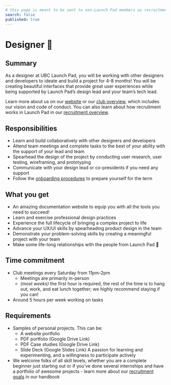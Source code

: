 ```yaml
---
# this page is meant to be sent to non-Launch Pad members as recruitment material - exclude it from search
search: false
published: true
---
```


# Designer 🚀

## Summary

As a designer at UBC Launch Pad, you will be working with other designers and developers to ideate and build a project for 4-8 months! You will be creating beautiful interfaces that provide great user experiences while being supported by Launch Pad’s design lead and your team’s tech lead.

Learn more about us on our [website](https://ubclaunchpad.com/) or our [club overview](https://docs.ubclaunchpad.com/handbook/overview.md), which includes our vision and code of conduct. You can also learn about how recruitment works in Launch Pad in our [recruitment overview](/handbook/recruitment).

## Responsibilities

- Learn and build collaboratively with other designers and developers
- Attend team meetings and complete tasks to the best of your ability with the support of your lead and team
- Spearhead the design of the project by conducting user research, user testing, wireframing, and prototyping
- Communicate with your design lead or co-presidents if you need any support
- Follow the [onboarding procedures](/onboarding/overview.md) to prepare yourself for the term

## What you get

- An amazing documentation website to equip you with all the tools you need to succeed!
- Learn and exercise professional design practices
- Experience the full lifecycle of bringing a complex project to life
- Advance your UX/UI skills by spearheading product design in the team
- Demonstrate your problem-solving skills by creating a meaningful project with your team
- Make some life-long relationships with the people from Launch Pad 💫

## Time commitment

- Club meetings every Saturday from 11pm-2pm
  - Meetings are primarily in-person
  - _(most weeks)_ the first hour is required, the rest of the time is to hang out, work, and eat lunch together; we highly recommend staying if you can!
- Around 5 hours per week working on tasks

## Requirements

- Samples of personal projects. This can be:
  - A website portfolio
  - PDF portfolio (Google Drive Link)
  - PDF Case studies (Google Drive Link)
  - Slide Deck (Google Slides Link)
    A passion for learning and experimenting, and a willingness to participate actively
- We welcome folks of all skill levels, whether you are a complete beginner just starting out or if you’ve done several internships and have a portfolio of awesome projects - learn more about our [recruitment goals](/recruitment/overview.md) in our handbook
